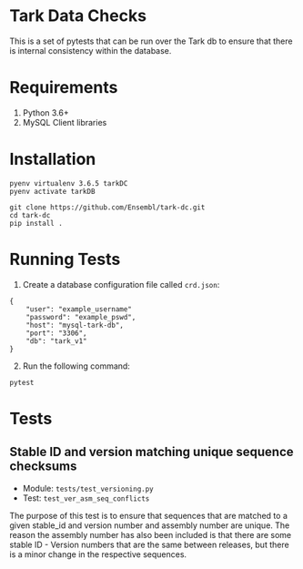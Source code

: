 # Tark Data Checks

This is a set of pytests that can be run over the Tark db to ensure that there is internal consistency within the database.

# Requirements
1. Python 3.6+
2. MySQL Client libraries

# Installation

```
pyenv virtualenv 3.6.5 tarkDC
pyenv activate tarkDB

git clone https://github.com/Ensembl/tark-dc.git
cd tark-dc
pip install .
```

# Running Tests
1. Create a database configuration file called `crd.json`:
```
{
    "user": "example_username"
    "password": "example_pswd",
    "host": "mysql-tark-db",
    "port": "3306",
    "db": "tark_v1"
}
```
2. Run the following command:
```
pytest
```


# Tests

## Stable ID and version matching unique sequence checksums

- Module: `tests/test_versioning.py`
- Test: `test_ver_asm_seq_conflicts`

The purpose of this test is to ensure that sequences that are matched to a given stable_id and version number and assembly number are unique. The reason the assembly number has also been included is that there are some stable ID - Version numbers that are the same between releases, but there is a minor change in the respective sequences.
